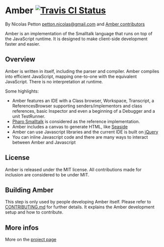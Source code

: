 Amber [![Travis CI Status](https://secure.travis-ci.org/amber-smalltalk/amber.png)](https://travis-ci.org/#!/amber-smalltalk/amber)
=====

By Nicolas Petton <petton.nicolas@gmail.com> and [Amber contributors](https://github.com/NicolasPetton/amber/contributors)

Amber is an implementation of the Smalltalk language that runs on top of the JavaScript runtime. It is designed to make client-side development faster and easier.

Overview
--------

Amber is written in itself, including the parser and compiler. Amber compiles into efficient JavaScript, mapping one-to-one with the equivalent JavaScript. There is no interpretation at runtime.

Some highlights:

-    Amber features an IDE with a Class browser, Workspace, Transcript, a ReferencesBrowser supporting senders/implementors and class references, basic Inspector and even a beginning of a Debugger and a unit TestRunner.
-    [Pharo Smalltalk](http://www.pharo-project.org) is considered as the reference implementation.
-    Amber includes a canvas to generate HTML, like [Seaside](http://www.seaside.st)
-    Amber can use Javascript libraries and the current IDE is built on [jQuery](http://www.jquery.com)
-    You can inline Javascript code and there are many ways to interact between Amber and Javascript


License
-------

Amber is released under the MIT license. All contributions made for inclusion are considered to be under MIT.

Building Amber
--------------

This step is only used by people developing Amber itself.
Please refer to [CONTRIBUTING.md](CONTRIBUTING.md) for further details.
It explains the Amber development setup and how to contribute.


More infos
----------

More on the [project page](http://amber-lang.net)

